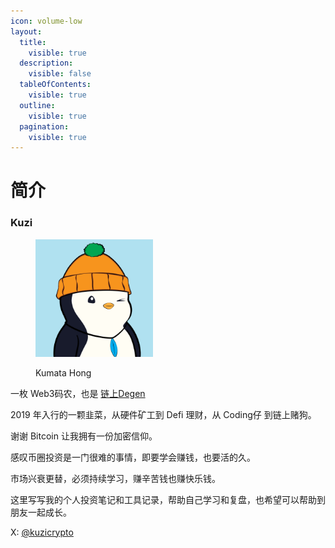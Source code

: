 ```yaml
---
icon: volume-low
layout:
  title:
    visible: true
  description:
    visible: false
  tableOfContents:
    visible: true
  outline:
    visible: true
  pagination:
    visible: true
---
```


# 简介

### Kuzi

<div align="left"><figure><img src=".gitbook/assets/5516.jpg" alt="Pudgy#5516" width="188"><figcaption><p>Kumata Hong</p></figcaption></figure></div>

一枚 Web3码农，也是 [链上Degen](https://x.com/i/grok/share/UM5mJSf4VYlvPMitBJLUpf8Dn)

2019 年入行的一颗韭菜，从硬件矿工到 Defi 理财，从 Coding仔 到链上赌狗。



谢谢 Bitcoin 让我拥有一份加密信仰。

感叹币圈投资是一门很难的事情，即要学会赚钱，也要活的久。

市场兴衰更替，必须持续学习，赚辛苦钱也赚快乐钱。



这里写写我的个人投资笔记和工具记录，帮助自己学习和复盘，也希望可以帮助到朋友一起成长。

X: [@kuzicrypto](https://x.com/kuzicrypto)

